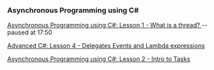 ###  Asynchronous Programming using C\#

[Asynchronous Programming using C#: Lesson 1 - What is a thread?
](https://www.youtube.com/watch?v=mkkcqQlIpeQ) -- paused at 17:50

[Advanced C#: Lesson 4 - Delegates Events and Lambda expressions](https://www.youtube.com/watch?v=8e2GEFNctwQ)

[Asynchronous Programming using C#: Lesson 2 - Intro to Tasks](https://www.youtube.com/watch?v=IONqMWGn9-w)

